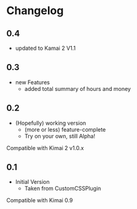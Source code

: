 # Changelog

## 0.4
- updated to Kamai 2 V1.1

## 0.3
- new Features
  - added total summary of hours and money

## 0.2
- (Hopefully) working version
  - (more or less) feature-complete
  - Try on your own, still Alpha! 

Compatible with Kimai 2 v1.0.x 

## 0.1 

- Initial Version
  - Taken from CustomCSSPlugin
  
Compatible with Kimai 0.9
